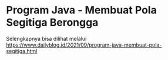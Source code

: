 # Program Java - Membuat Pola Segitiga Berongga

Selengkapnya bisa dilihat melalui https://www.dailyblog.id/2021/09/program-java-membuat-pola-segitiga.html
